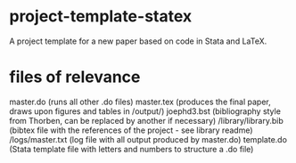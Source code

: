 # project-template-statex

A project template for a new paper based on code in Stata and LaTeX.

# files of relevance

master.do (runs all other .do files)
master.tex (produces the final paper, draws upon figures and tables in /output/)
joephd3.bst (bibliography style from Thorben, can be replaced by another if necessary)
/library/library.bib (bibtex file with the references of the project - see library readme)
/logs/master.txt (log file with all output produced by master.do)
template.do (Stata template file with letters and numbers to structure a .do file)


